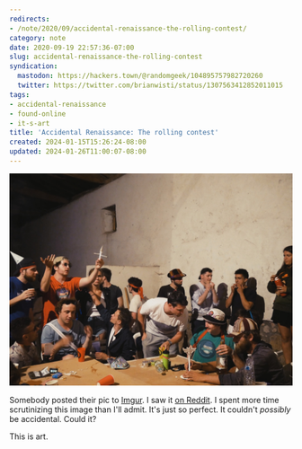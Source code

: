 ```yaml
---
redirects:
- /note/2020/09/accidental-renaissance-the-rolling-contest/
category: note
date: 2020-09-19 22:57:36-07:00
slug: accidental-renaissance-the-rolling-contest
syndication:
  mastodon: https://hackers.town/@randomgeek/104895757982720260
  twitter: https://twitter.com/brianwisti/status/1307563412852011015
tags:
- accidental-renaissance
- found-online
- it-s-art
title: 'Accidental Renaissance: The rolling contest'
created: 2024-01-15T15:26:24-08:00
updated: 2024-01-26T11:00:07-08:00
---
```


![attachments/img/2020/cover-2020-09-19.jpg](../../../attachments/img/2020/cover-2020-09-19.jpg)

Somebody posted their pic to [Imgur](https://imgur.com/e6BNB31). I saw it [on Reddit](https://www.reddit.com/r/AccidentalRenaissance/comments/ivxfp7/the_rolling_contest/). I spent more time scrutinizing this image than I'll admit. It's just so perfect. It couldn't *possibly* be accidental. Could it?

This is art.
